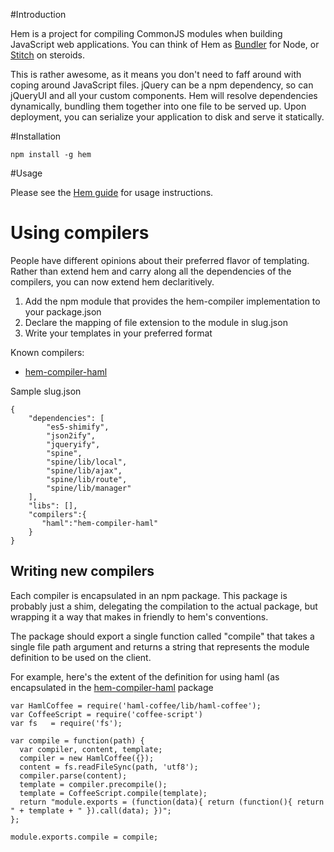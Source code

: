 #Introduction

Hem is a project for compiling CommonJS modules when building JavaScript web applications. You can think of Hem as [Bundler](http://gembundler.com/) for Node, or [Stitch](https://github.com/sstephenson/stitch) on steroids. 

This is rather awesome, as it means you don't need to faff around with coping around JavaScript files. jQuery can be a npm dependency, so can jQueryUI and all your custom components. Hem will resolve dependencies dynamically, bundling them together into one file to be served up. Upon deployment, you can serialize your application to disk and serve it statically. 

#Installation

    npm install -g hem

#Usage

Please see the [Hem guide](http://spinejs.com/docs/hem) for usage instructions.

# Using compilers
People have different opinions about their preferred flavor of templating. Rather than extend
hem and carry along all the dependencies of the compilers, you can now extend hem declaritively.

1. Add the npm module that provides the hem-compiler implementation to your package.json
2. Declare the mapping of file extension to the module in slug.json
3. Write your templates in your preferred format

Known compilers:

* [hem-compiler-haml](https://github.com/deafgreatdane/hem-compiler-haml)

Sample slug.json

    {
        "dependencies": [
            "es5-shimify",
            "json2ify",
            "jqueryify",
            "spine",
            "spine/lib/local",
            "spine/lib/ajax",
            "spine/lib/route",
            "spine/lib/manager"
        ],
        "libs": [],
        "compilers":{
           "haml":"hem-compiler-haml"
        }
    }


## Writing new compilers
Each compiler is encapsulated in an npm package. This package is probably just a shim, delegating
the compilation to the actual package, but wrapping it a way that makes in friendly to hem's conventions.

The package should export a single function called "compile" that takes a single file path argument and
returns a string that represents the module definition to be used on the client.

For example, here's the extent of the definition for using haml (as encapsulated in the [hem-compiler-haml](http://github.com/deafgreatdane/hem-compiler-haml) package

    var HamlCoffee = require('haml-coffee/lib/haml-coffee');
    var CoffeeScript = require('coffee-script')
    var fs   = require('fs');

    var compile = function(path) {
      var compiler, content, template;
      compiler = new HamlCoffee({});
      content = fs.readFileSync(path, 'utf8');
      compiler.parse(content);
      template = compiler.precompile();
      template = CoffeeScript.compile(template);
      return "module.exports = (function(data){ return (function(){ return " + template + " }).call(data); })";
    };

    module.exports.compile = compile;

